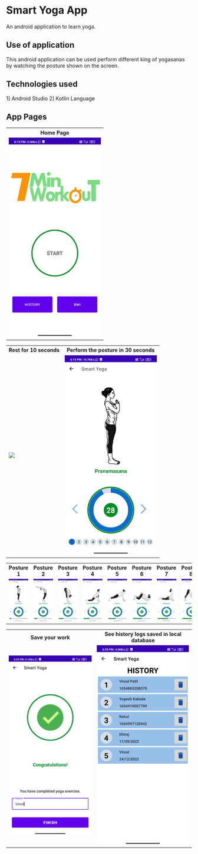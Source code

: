 # Smart Yoga App
An android application to learn yoga.

## Use of application
This android application can be used perform different king of yogasanas by watching the posture shown on the screen.

## Technologies used
1] Android Studio
2] Kotlin Language


## App Pages
<table>
  <tr>
    <th>Home Page</th>
  </tr>
  <tr>
	<td> <img src="https://github.com/vinodpatildev/Yoga-Workout-App/blob/master/screenshots%20of%20app/home.jpg" width="250" /> </td>
	
</table>

<table>
  <tr>
    <th>Rest for 10 seconds</th>
    <th>Perform the posture in 30 seconds</th>
  </tr>
  <tr>
	<td> <img src="https://github.com/vinodpatildev/Yoga-Workout-App/blob/master/screenshots%20of%20app/wait.jpg" width="250" /> </td>
	<td> <img src="https://github.com/vinodpatildev/Yoga-Workout-App/blob/master/screenshots%20of%20app/posture_1.jpg" width="250" /> </td>
	
</table>

<table>
  <tr>
	<th>Posture 1</th>
	<th>Posture 2</th>
	<th>Posture 3</th>
	<th>Posture 4</th>
	<th>Posture 5</th>
	<th>Posture 6</th>
	<th>Posture 7</th>
	<th>Posture 8</th>
	<th>Posture 9</th>
	<th>Posture 10</th>
	<th>Posture 11</th>
	<th>Posture 12</th>
  </tr>
  <tr>
	<td> <img src="https://github.com/vinodpatildev/Yoga-Workout-App/blob/master/screenshots%20of%20app/posture_1.jpg" width="250" /> </td>
	<td> <img src="https://github.com/vinodpatildev/Yoga-Workout-App/blob/master/screenshots%20of%20app/posture_2.jpg" width="250" /> </td>
	<td> <img src="https://github.com/vinodpatildev/Yoga-Workout-App/blob/master/screenshots%20of%20app/posture_3.jpg" width="250" /> </td>
	<td> <img src="https://github.com/vinodpatildev/Yoga-Workout-App/blob/master/screenshots%20of%20app/posture_4.jpg" width="250" /> </td>
	<td> <img src="https://github.com/vinodpatildev/Yoga-Workout-App/blob/master/screenshots%20of%20app/posture_5.jpg" width="250" /> </td>
	<td> <img src="https://github.com/vinodpatildev/Yoga-Workout-App/blob/master/screenshots%20of%20app/posture_6.jpg" width="250" /> </td>
	<td> <img src="https://github.com/vinodpatildev/Yoga-Workout-App/blob/master/screenshots%20of%20app/posture_7.jpg" width="250" /> </td>
	<td> <img src="https://github.com/vinodpatildev/Yoga-Workout-App/blob/master/screenshots%20of%20app/posture_8.jpg" width="250" /> </td>
	<td> <img src="https://github.com/vinodpatildev/Yoga-Workout-App/blob/master/screenshots%20of%20app/posture_9.jpg" width="250" /> </td>
	<td> <img src="https://github.com/vinodpatildev/Yoga-Workout-App/blob/master/screenshots%20of%20app/posture_10.jpg" width="250" /> </td>
	<td> <img src="https://github.com/vinodpatildev/Yoga-Workout-App/blob/master/screenshots%20of%20app/posture_11.jpg" width="250" /> </td>
	<td> <img src="https://github.com/vinodpatildev/Yoga-Workout-App/blob/master/screenshots%20of%20app/posture_12.jpg" width="250" /> </td>
	
</table>
<table>
  <tr>
      <th>Save your work</th>
	<th>See history logs saved in local database</th>
  </tr>
  <tr>
	<td> <img src="https://github.com/vinodpatildev/Yoga-Workout-App/blob/master/screenshots%20of%20app/save_progress.jpg" width="250" /> </td>
	<td> <img src="https://github.com/vinodpatildev/Yoga-Workout-App/blob/master/screenshots%20of%20app/history.jpg" width="250" /> </td>
</table>